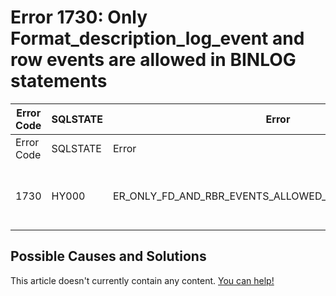 
# Error 1730: Only Format_description_log_event and row events are allowed in BINLOG statements


| Error Code | SQLSTATE | Error | Description |
| --- | --- | --- | --- |
| Error Code | SQLSTATE | Error | Description |
| 1730 | HY000 | ER_ONLY_FD_AND_RBR_EVENTS_ALLOWED_IN_BINLOG_STATEMENT | Only Format_description_log_event and row events are allowed in BINLOG statements (but %s was provided |




## Possible Causes and Solutions


This article doesn't currently contain any content. [You can help!](/kb/en/writing-and-editing-knowledge-base-articles/)

